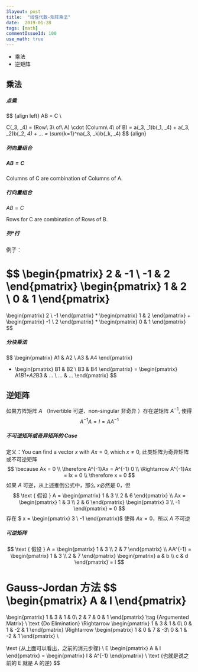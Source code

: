 ```yaml
---
3layout: post
title:  "线性代数-矩阵乘法"
date:  2019-01-28
tags: [math]
commentIssueId: 100
use_math: true
---
```




* 乘法
* 逆矩阵



## 乘法

##### 点乘


$$ {align left}
AB = C \\

C(_3, _4) = (Row\ 3\ of\ A) \cdot (Column\ 4\ of B) 
= a(_3, _1)b(_1, _4) + a(_3, _2)b(_2, _4) + ... 
= \sum_{k=1}^na(_3, _k)b(_k, _4)
$$ {align}




##### 列向量组合

#####  $AB=C$

Columns of C are combination of Columns of A.



##### 行向量组合

$AB=C$

Rows for C are combination of Rows of B.



##### 列*行

例子：


$$
\begin{pmatrix}
 2 & -1 \\
  -1 & 2
  \end{pmatrix}
  \begin{pmatrix}
 1 & 2 \\
  0 & 1
  \end{pmatrix}
  = 
  \begin{pmatrix}
 2  \\
  -1
  \end{pmatrix}
  * 
  \begin{pmatrix}
 1 & 2 
  \end{pmatrix}
  + 
  \begin{pmatrix}
 -1 \\
  2
  \end{pmatrix}
  * 
    \begin{pmatrix}
 0 & 1
  \end{pmatrix}
$$


##### 分块乘法


$$
\begin{pmatrix}
 A1 & A2 \\
 A3 & A4
  \end{pmatrix}
  * \begin{pmatrix}
 B1 & B2 \\
 B3 & B4
  \end{pmatrix}
  = 
  \begin{pmatrix}
 A1*B1+A2*B3 & ... \\
  ... & ...
  \end{pmatrix}
$$


## 逆矩阵

如果方阵矩阵 $A$ （Invertible 可逆、non-singular 非奇异 ）存在逆矩阵 $A^{-1}$, 使得 
$$
A^{-1}A = I = A A^{-1}
$$


##### 不可逆矩阵或奇异矩阵的 Case

定义：You can find a vector $x$  with  $Ax=0$, which $x \neq 0$, 此类矩阵为奇异矩阵或不可逆矩阵
$$
\because  Ax = 0 \\
\therefore A^{-1}Ax = A^{-1} 0 \\
\Rightarrow A^{-1}Ax = Ix = 0 \\
\therefore x = 0
$$
如果 $A$ 可逆，从上述推倒公式中，那么 $x​$ 必然是 0，但
$$
\text { 假设 } A = \begin{pmatrix}
 1 & 3 \\
 2 & 6
  \end{pmatrix} \\
Ax = \begin{pmatrix}
 1 & 3 \\
 2 & 6
  \end{pmatrix}
  \begin{pmatrix}
 3 \\
 -1
  \end{pmatrix} = 0
$$
存在 $ x = \begin{pmatrix} 3 \\ -1 \end{pmatrix}​$  使得 $Ax=0​$，所以 $A​$ 不可逆



##### 可逆矩阵

$$
\text { 假设 } A = \begin{pmatrix}
 1 & 3 \\
 2 & 7
  \end{pmatrix} \\
AA^{-1} = \begin{pmatrix}
 1 & 3 \\
 2 & 7
  \end{pmatrix}
  \begin{pmatrix}
 a & b \\
 c & d
  \end{pmatrix} = I
$$



Gauss-Jordan 方法
$$
\begin{pmatrix}
A & I
  \end{pmatrix}
  = 
  \begin{pmatrix}
 1 & 3 & 1 & 0\\
 2 & 7 & 0 & 1
  \end{pmatrix}
  \tag {Argumented Matrix} \\
  \text {Do Elimination}
  \Rightarrow 
    \begin{pmatrix}
 1 & 3 & 1 & 0\\
 0 & 1 & -2 & 1
  \end{pmatrix}
    \Rightarrow 
    \begin{pmatrix}
 1 & 0 & 7 & -3\\
 0 & 1 & -2 & 1
  \end{pmatrix} \\
  
  
  \text {从上面可以看出，之前的消元步骤} \\
  E \begin{pmatrix}
A & I
  \end{pmatrix} =  \begin{pmatrix}
I & A^{-1}
  \end{pmatrix} \\
  \text {也就是说之前的 E 就是 A 的逆}
$$

